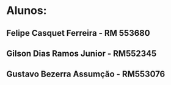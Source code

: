 # Alunos:

## Felipe Casquet Ferreira - RM 553680 

## Gilson Dias Ramos Junior - RM552345  

## Gustavo Bezerra Assumção - RM553076 

 
